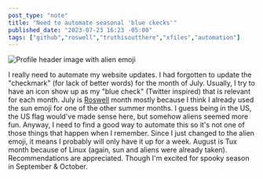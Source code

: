 ```yaml
---
post_type: "note" 
title: "Need to automate seasonal 'blue ckecks'"
published_date: "2023-07-23 16:23 -05:00"
tags: ["github","roswell","truthisoutthere","xfiles","automation"]
---
```


![Profile header image with alien emoji](/api/files/images/july-checkmark.png)

I really need to automate my website updates. I had forgotten to update the "checkmark" (for lack of better words) for the month of July. Usually, I try to have an icon show up as my "blue check" (Twitter inspired) that is relevant for each month. July is [Roswell](https://www.britannica.com/event/Roswell-incident) month mostly because I think I already used the sun emoji for one of the other summer months. I guess being in the US, the US flag would've made sense here, but somehow aliens seemed more fun. Anyway, I need to find a good way to automate this so it's not one of those things that happen when I remember. Since I just changed to the alien emoji, it means I probably will only have it up for a week. August is Tux month because of Linux (again, sun and aliens were already taken). Recommendations are appreciated. Though I'm excited for spooky season in September & October.   